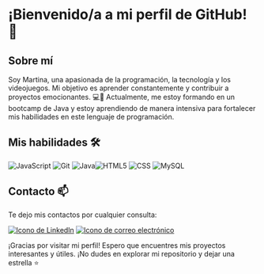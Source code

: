 # ¡Bienvenido/a a mi perfil de GitHub! 👋

## Sobre mí
Soy Martina, una apasionada de la programación, la tecnología y los videojuegos. Mi objetivo es aprender constantemente y contribuir a proyectos emocionantes. 💻🚀
Actualmente, me estoy formando en un bootcamp de Java y estoy aprendiendo de manera intensiva para fortalecer mis habilidades en este lenguaje de programación. 

## Mis habilidades 🛠️
![JavaScript](https://img.shields.io/badge/-JavaScript-yellow?style=flat&logo=javascript&logoColor=white) ![Git](https://img.shields.io/badge/-Git-black?style=flat&logo=git&logoColor=white) ![Java](https://img.shields.io/badge/-Java-orange?style=flat&logo=java&logoColor=white)![HTML5](https://img.shields.io/badge/-HTML5-red?style=flat&logo=html5&logoColor=white) ![CSS](https://img.shields.io/badge/-CSS-blue?style=flat&logo=css3&logoColor=white) ![MySQL](https://img.shields.io/badge/-MySQL-blue?style=flat&logo=mysql&logoColor=white)

## Contacto 📫
Te dejo mis contactos por cualquier consulta:

[![Icono de LinkedIn](https://raw.githubusercontent.com/paulrobertlloyd/socialmediaicons/main/linkedin-48x48.png)](https://www.linkedin.com/in/martina-reta-7bb18b1b2/) <a href="mailto:martuh8v@gmail.com">
  <img src="https://raw.githubusercontent.com/paulrobertlloyd/socialmediaicons/main/email-48x48.png" alt="Icono de correo electrónico">
</a>



¡Gracias por visitar mi perfil! Espero que encuentres mis proyectos interesantes y útiles. ¡No dudes en explorar mi repositorio y dejar una estrella ⭐
